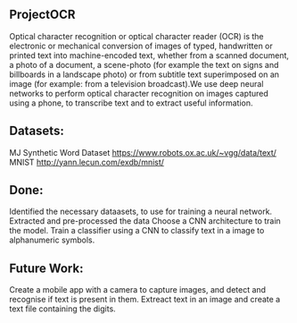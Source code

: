 ## ProjectOCR

Optical character recognition or optical character reader (OCR) is the electronic or mechanical conversion of images of typed, handwritten or printed text into machine-encoded text, whether from a scanned document, a photo of a document, a scene-photo (for example the text on signs and billboards in a landscape photo) or from subtitle text superimposed on an image (for example: from a television broadcast).We use deep neural networks to perform optical character recognition on images captured using a phone, to transcribe text and to extract useful information.

## Datasets: 
 MJ Synthetic Word Dataset https://www.robots.ox.ac.uk/~vgg/data/text/ MNIST http://yann.lecun.com/exdb/mnist/

## Done:

Identified the necessary dataasets, to use for training a neural network.
Extracted and pre-processed the data
Choose a CNN architecture to train the model.
Train a classifier using a CNN to classify text in a image to alphanumeric symbols.

## Future Work:
Create a mobile app with a camera to capture images, and detect and recognise if text is present in them.
Extreact text in an image and create a text file containing the digits.
